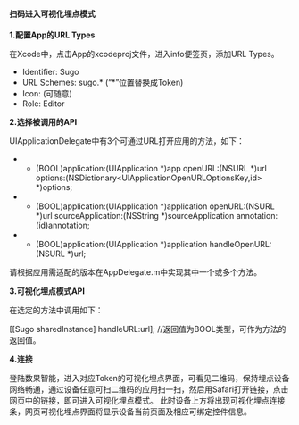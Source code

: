 #### 扫码进入可视化埋点模式

**1.配置App的URL Types**

在Xcode中，点击App的xcodeproj文件，进入info便签页，添加URL Types。

*   Identifier: Sugo
*   URL Schemes: sugo.* (“*”位置替换成Token)
*   Icon: (可随意)
*   Role: Editor

**2.选择被调用的API**

UIApplicationDelegate中有3个可通过URL打开应用的方法，如下：

*   - (BOOL)application:(UIApplication *)app openURL:(NSURL *)url options:(NSDictionary&lt;UIApplicationOpenURLOptionsKey,id&gt; *)options;
*   - (BOOL)application:(UIApplication *)application openURL:(NSURL *)url sourceApplication:(NSString *)sourceApplication annotation:(id)annotation;
*   - (BOOL)application:(UIApplication *)application handleOpenURL:(NSURL *)url;

请根据应用需适配的版本在AppDelegate.m中实现其中一个或多个方法。

**3.可视化埋点模式API**

在选定的方法中调用如下：

[[Sugo sharedInstance] handleURL:url]; //返回值为BOOL类型，可作为方法的返回值。

**4.连接**

登陆数果智能，进入对应Token的可视化埋点界面，可看见二维码，保持埋点设备网络畅通，通过设备任意可扫二维码的应用扫一扫，然后用Safari打开链接，点击网页中的链接，即可进入可视化埋点模式。 此时设备上方将出现可视化埋点连接条，网页可视化埋点界面将显示设备当前页面及相应可绑定控件信息。